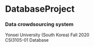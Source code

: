 # DatabaseProject

### Data crowdsourcing system

Yonsei University (South Korea) Fall 2020  
CSI3105-01 Database  

